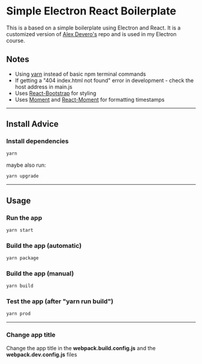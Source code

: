 # Simple Electron React Boilerplate

This is a based on a simple boilerplate using Electron and React. It is a customized version of [Alex Devero's](https://github.com/alexdevero/electron-react-webpack-boilerplate) repo and is used in my Electron course.

## Notes

- Using [yarn](https://www.npmjs.com/package/yarn) instead of basic npm terminal commands
- If getting a "404 index.html not found" error in development - check the host address in main.js
- Uses [React-Bootstrap](https://react-bootstrap.github.io/) for styling
- Uses [Moment](https://momentjs.com/) and [React-Moment](https://github.com/headzoo/react-moment#readme) for formatting timestamps

---

## Install Advice

### Install dependencies

```Bash
yarn
```

maybe also run:

```Bash
yarn upgrade
```

---

## Usage

### Run the app

```Bash
yarn start
```

### Build the app (automatic)

```Bash
yarn package
```

### Build the app (manual)

```Bash
yarn build
```

### Test the app (after "yarn run build")

```Bash
yarn prod
```

---

### Change app title

Change the app title in the **webpack.build.config.js** and the **webpack.dev.config.js** files
